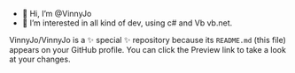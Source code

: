 - 👋 Hi, I’m @VinnyJo
- 👀 I’m interested in all kind of dev, using c# and Vb vb.net.







VinnyJo/VinnyJo is a ✨ special ✨ repository because its `README.md` (this file) appears on your GitHub profile.
You can click the Preview link to take a look at your changes.

